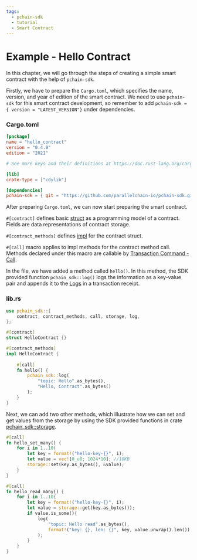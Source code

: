 ```yaml
---
tags:
  - pchain-sdk
  - tutorial
  - Smart Contract
---
```


# Example - Hello Contract

In this chapter, we will go through the steps of creating a simple smart contract with the help of `pchain-sdk`.

Firstly, we have to prepare the `Cargo.toml`, which specifies the name, version, and year of edition of the smart contract. We need to use `pchain-sdk` for this smart contract development, so remember to add `pchain-sdk = { version = "LATEST_VERSION"}` under dependencies.
### Cargo.toml
```toml
[package]
name = "hello_contract"
version = "0.4.0"
edition = "2021"

# See more keys and their definitions at https://doc.rust-lang.org/cargo/reference/manifest.html

[lib]
crate-type = ["cdylib"]

[dependencies]
pchain-sdk = { git = "https://github.com/parallelchain-io/pchain-sdk.git" }
```

After preparing `Cargo.toml`, we can now start preparing the smart contract.  

`#[contract]` defines basic [struct](https://doc.rust-lang.org/book/ch05-01-defining-structs.html) as a programming model of a contract. 
Fields are data representations of contract storage.

`#[contract_methods]` defines [impl](https://doc.rust-lang.org/std/keyword.impl.html) for the contract struct. 

`#[call]` macro applies to impl methods for the contract method call. Methods declared under this macro are callable by [Transaction Command - Call](../../../fundamentals/transactions.md#account-commands).

In the file, we have added a method called `hello()`. In this method, the SDK provided function `pchain_sdk::log()` logs the information as a key-value pair and appends it to the [Logs](../../../fundamentals/transactions.md#receipt-and-logs) in a transaction receipt.

### lib.rs
```rust
use pchain_sdk::{
    contract, contract_methods, call, storage, log, 
};

#[contract]
struct HelloContract {}

#[contract_methods] 
impl HelloContract {
    
    #[call]
    fn hello() {
        pchain_sdk::log(
            "topic: Hello".as_bytes(), 
            "Hello, Contract".as_bytes()
        );
    }
}
```

Next, we can add two other methods, which illustrate how we can set and get values from the storage by using the SDK provided functions in crate [pchain_sdk::storage](../advanced/contract_storage.md#accessing-storage).

```rust
#[call]
fn hello_set_many() {
    for i in 1..10{
        let key = format!("hello-key-{}", i);
        let value = vec![0_u8; 1024*10]; //10KB
        storage::set(key.as_bytes(), &value);
    }
}

#[call]
fn hello_read_many() {
    for i in 1..10{
        let key = format!("hello-key-{}", i);
        let value = storage::get(key.as_bytes());
        if value.is_some(){
            log(
                "topic: Hello read".as_bytes(), 
                format!("key: {}, len: {}", key, value.unwrap().len()).as_bytes()
            );
        }
    }
}

```